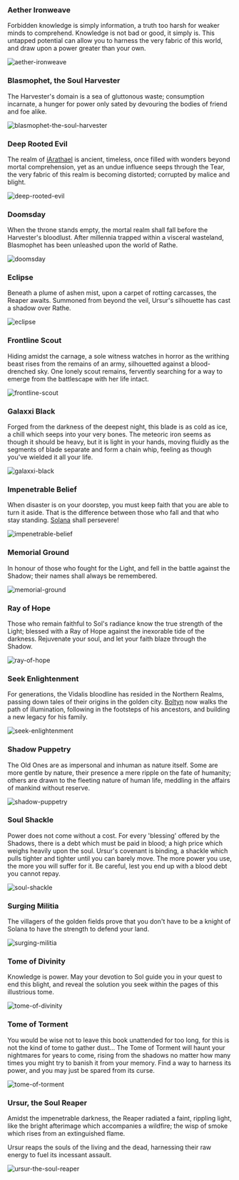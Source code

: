 ### Aether Ironweave

Forbidden knowledge is simply information, a truth too harsh for weaker minds to comprehend. Knowledge is not bad or good, it simply is. This untapped potential can allow you to harness the very fabric of this world, and draw upon a power greater than your own.

<img src="https://d2hl7maqck52px.cloudfront.net/digital-tiles/aether-ironweave.webp" alt="aether-ironweave" class="center" />

### Blasmophet, the Soul Harvester

The Harvester's domain is a sea of gluttonous waste; consumption incarnate, a hunger for power only sated by devouring the bodies of friend and foe alike.

<img src="https://d2hl7maqck52px.cloudfront.net/digital-tiles/blasmophet-the-soul-harvester.webp" alt="blasmophet-the-soul-harvester" class="center" />

### Deep Rooted Evil

The realm of [íArathael](../../regions/rathe/demonastery/the-gateway-to-iarathael.md#the-gateway-to-íarathael) is ancient, timeless, once filled with wonders beyond mortal comprehension, yet as an undue influence seeps through the Tear, the very fabric of this realm is becoming distorted; corrupted by malice and blight.

<img src="https://d2hl7maqck52px.cloudfront.net/digital-tiles/deep-rooted-evil.webp" alt="deep-rooted-evil" class="center" />

### Doomsday

When the throne stands empty, the mortal realm shall fall before the Harvester's bloodlust. After millennia trapped within a visceral wasteland, Blasmophet has been unleashed upon the world of Rathe.

<img src="https://d2hl7maqck52px.cloudfront.net/digital-tiles/doomsday.webp" alt="doomsday" class="center" />

### Eclipse

Beneath a plume of ashen mist, upon a carpet of rotting carcasses, the Reaper awaits. Summoned from beyond the veil, Ursur's silhouette has cast a shadow over Rathe.

<img src="https://d2hl7maqck52px.cloudfront.net/digital-tiles/eclipse.webp" alt="eclipse" class="center" />

### Frontline Scout

Hiding amidst the carnage, a sole witness watches in horror as the writhing beast rises from the remains of an army, silhouetted against a blood-drenched sky. One lonely scout remains, fervently searching for a way to emerge from the battlescape with her life intact.

<img src="https://d2hl7maqck52px.cloudfront.net/digital-tiles/frontline-scout.webp" alt="frontline-scout" class="center" />

### Galaxxi Black

Forged from the darkness of the deepest night, this blade is as cold as ice, a chill which seeps into your very bones. The meteoric iron seems as though it should be heavy, but it is light in your hands, moving fluidly as the segments of blade separate and form a chain whip, feeling as though you've wielded it all your life.

<img src="https://d2hl7maqck52px.cloudfront.net/digital-tiles/galaxxi-black.webp" alt="galaxxi-black" class="center" />

### Impenetrable Belief

When disaster is on your doorstep, you must keep faith that you are able to turn it aside. That is the difference between those who fall and that who stay standing. [Solana](../../regions/rathe/solana/solana.md) shall persevere!

<img src="https://d2hl7maqck52px.cloudfront.net/digital-tiles/impenetrable-belief.webp" alt="impenetrable-belief" class="center" />

### Memorial Ground

In honour of those who fought for the Light, and fell in the battle against the Shadow; their names shall always be remembered.

<img src="https://d2hl7maqck52px.cloudfront.net/digital-tiles/memorial-ground.webp" alt="memorial-ground" class="center" />

### Ray of Hope

Those who remain faithful to Sol's radiance know the true strength of the Light; blessed with a Ray of Hope against the inexorable tide of the darkness. Rejuvenate your soul, and let your faith blaze through the Shadow.

<img src="https://d2hl7maqck52px.cloudfront.net/digital-tiles/ray-of-hope.webp" alt="ray-of-hope" class="center" />

### Seek Enlightenment

For generations, the Vidalis bloodline has resided in the Northern Realms, passing down tales of their origins in the golden city. [Boltyn](../../heroes-of-rathe/boltyn-about.md) now walks the path of illumination, following in the footsteps of his ancestors, and building a new legacy for his family.

<img src="https://d2hl7maqck52px.cloudfront.net/digital-tiles/seek-enlightenment.webp" alt="seek-enlightenment" class="center" />

### Shadow Puppetry

The Old Ones are as impersonal and inhuman as nature itself. Some are more gentle by nature, their presence a mere ripple on the fate of humanity; others are drawn to the fleeting nature of human life, meddling in the affairs of mankind without reserve.

<img src="https://d2hl7maqck52px.cloudfront.net/digital-tiles/shadow-puppetry.webp" alt="shadow-puppetry" class="center" />

### Soul Shackle

Power does not come without a cost. For every 'blessing' offered by the Shadows, there is a debt which must be paid in blood; a high price which weighs heavily upon the soul. Ursur's covenant is binding, a shackle which pulls tighter and tighter until you can barely move. The more power you use, the more you will suffer for it. Be careful, lest you end up with a blood debt you cannot repay.

<img src="https://d2hl7maqck52px.cloudfront.net/digital-tiles/soul-shackle.webp" alt="soul-shackle" class="center" />

### Surging Militia

The villagers of the golden fields prove that you don't have to be a knight of Solana to have the strength to defend your land.

<img src="https://d2hl7maqck52px.cloudfront.net/digital-tiles/surging-militia.webp" alt="surging-militia" class="center" />

### Tome of Divinity

Knowledge is power. May your devotion to Sol guide you in your quest to end this blight, and reveal the solution you seek within the pages of this illustrious tome.

<img src="https://d2hl7maqck52px.cloudfront.net/digital-tiles/tome-of-divinity.webp" alt="tome-of-divinity" class="center" />

### Tome of Torment

You would be wise not to leave this book unattended for too long, for this is not the kind of tome to gather dust... The Tome of Torment will haunt your nightmares for years to come, rising from the shadows no matter how many times you might try to banish it from your memory. Find a way to harness its power, and you may just be spared from its curse.

<img src="https://d2hl7maqck52px.cloudfront.net/digital-tiles/tome-of-torment.webp" alt="tome-of-torment" class="center" />

### Ursur, the Soul Reaper

Amidst the impenetrable darkness, the Reaper radiated a faint, rippling light, like the bright afterimage which accompanies a wildfire; the wisp of smoke which rises from an extinguished flame.

Ursur reaps the souls of the living and the dead, harnessing their raw energy to fuel its incessant assault.

<img src="https://d2hl7maqck52px.cloudfront.net/digital-tiles/ursur-the-soul-reaper.webp" alt="ursur-the-soul-reaper" class="center" />

